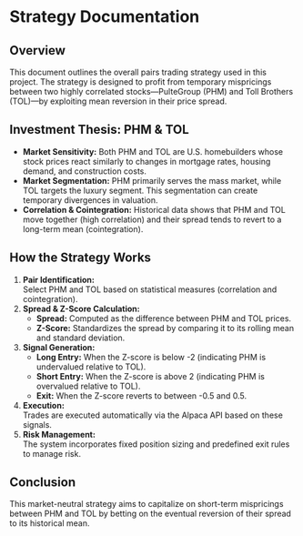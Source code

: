 # Strategy Documentation

## Overview
This document outlines the overall pairs trading strategy used in this project. The strategy is designed to profit from temporary mispricings between two highly correlated stocks—PulteGroup (PHM) and Toll Brothers (TOL)—by exploiting mean reversion in their price spread.

## Investment Thesis: PHM & TOL
- **Market Sensitivity:** Both PHM and TOL are U.S. homebuilders whose stock prices react similarly to changes in mortgage rates, housing demand, and construction costs.
- **Market Segmentation:** PHM primarily serves the mass market, while TOL targets the luxury segment. This segmentation can create temporary divergences in valuation.
- **Correlation & Cointegration:** Historical data shows that PHM and TOL move together (high correlation) and their spread tends to revert to a long-term mean (cointegration).

## How the Strategy Works
1. **Pair Identification:**  
   Select PHM and TOL based on statistical measures (correlation and cointegration).
2. **Spread & Z-Score Calculation:**  
   - **Spread:** Computed as the difference between PHM and TOL prices.
   - **Z-Score:** Standardizes the spread by comparing it to its rolling mean and standard deviation.
3. **Signal Generation:**  
   - **Long Entry:** When the Z-score is below -2 (indicating PHM is undervalued relative to TOL).
   - **Short Entry:** When the Z-score is above 2 (indicating PHM is overvalued relative to TOL).
   - **Exit:** When the Z-score reverts to between -0.5 and 0.5.
4. **Execution:**  
   Trades are executed automatically via the Alpaca API based on these signals.
5. **Risk Management:**  
   The system incorporates fixed position sizing and predefined exit rules to manage risk.

## Conclusion
This market-neutral strategy aims to capitalize on short-term mispricings between PHM and TOL by betting on the eventual reversion of their spread to its historical mean.